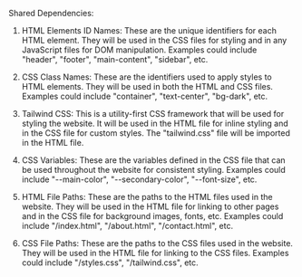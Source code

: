 Shared Dependencies:

1. HTML Elements ID Names: These are the unique identifiers for each HTML element. They will be used in the CSS files for styling and in any JavaScript files for DOM manipulation. Examples could include "header", "footer", "main-content", "sidebar", etc.

2. CSS Class Names: These are the identifiers used to apply styles to HTML elements. They will be used in both the HTML and CSS files. Examples could include "container", "text-center", "bg-dark", etc.

3. Tailwind CSS: This is a utility-first CSS framework that will be used for styling the website. It will be used in the HTML file for inline styling and in the CSS file for custom styles. The "tailwind.css" file will be imported in the HTML file.

4. CSS Variables: These are the variables defined in the CSS file that can be used throughout the website for consistent styling. Examples could include "--main-color", "--secondary-color", "--font-size", etc.

5. HTML File Paths: These are the paths to the HTML files used in the website. They will be used in the HTML file for linking to other pages and in the CSS file for background images, fonts, etc. Examples could include "/index.html", "/about.html", "/contact.html", etc.

6. CSS File Paths: These are the paths to the CSS files used in the website. They will be used in the HTML file for linking to the CSS files. Examples could include "/styles.css", "/tailwind.css", etc.
